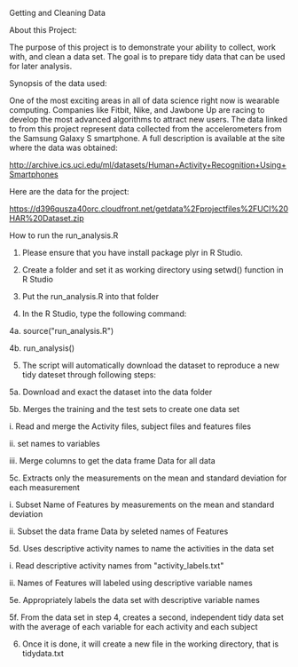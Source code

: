 Getting and Cleaning Data


About this Project:

The purpose of this project is to demonstrate your ability to collect, work with, and clean a data set. The goal is to prepare tidy data that can be used for later analysis. 


Synopsis of the data used:  

One of the most exciting areas in all of data science right now is wearable computing. Companies like Fitbit, Nike, and Jawbone Up are racing to develop the most advanced algorithms to attract new users. The data linked to from this project represent data collected from the accelerometers from the Samsung Galaxy S smartphone. A full description is available at the site where the data was obtained: 

http://archive.ics.uci.edu/ml/datasets/Human+Activity+Recognition+Using+Smartphones 

Here are the data for the project: 

https://d396qusza40orc.cloudfront.net/getdata%2Fprojectfiles%2FUCI%20HAR%20Dataset.zip 

 

How to run the run_analysis.R

1. Please ensure that you have install package plyr in R Studio. 


2. Create a folder and set it as working directory using setwd() function in R Studio


3. Put the run_analysis.R into that folder


4. In the R Studio, type the following command:

4a.	source("run_analysis.R")

4b.	run_analysis()


5. The script will automatically download the dataset to reproduce a new tidy dateset through following steps:

5a. 	Download and exact the dataset into the data folder

5b. 	Merges the training and the test sets to create one data set

i.	Read and merge the Activity files, subject files and features files

ii.	set names to variables

iii.	Merge columns to get the data frame Data for all data

5c. 	Extracts only the measurements on the mean and standard deviation for each measurement

i. 	Subset Name of Features by measurements on the mean and standard deviation

ii.	Subset the data frame Data by seleted names of Features

5d. 	Uses descriptive activity names to name the activities in the data set

i. 	Read descriptive activity names from "activity_labels.txt"

ii. 	Names of Features will labeled using descriptive variable names

5e.	Appropriately labels the data set with descriptive variable names

5f.	From the data set in step 4, creates a second, independent tidy data set with the average of each variable for each activity and each subject

6.	Once it is done, it will create a new file in the working directory, that is tidydata.txt


